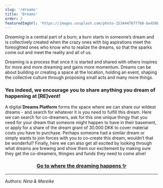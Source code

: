 ```yaml
---
slug: '/dreams'
title: 'Dreams'
order: 2
featuredImgUrl: 'https://images.unsplash.com/photo-1534447677768-be436bb09401?ixid=MnwxMjA3fDB8MHxwaG90by1wYWdlfHx8fGVufDB8fHx8&ixlib=rb-1.2.1&auto=format&fit=crop&w=1971&q=80'
---
```


_Dreaming_ is a central part of a burn; a burn starts in someone’s dream and is collectively created when the crazy ones with big aspirations meet the foresighted ones who know who to realize the dreams, so that the sparks come out and meet the reality and all of us.

Dreaming is a process that once it is started and shared with others inspires for more and more dreaming and gains more momentum. Dreams can be about building or creating a space at the location, holding an event, shaping the collective culture through proposing small acts and many more things.

### Yes indeed, we encourage you to share anything you dream of happening at [RE]vent!

A digital **Dreams Platform** forms the space where we can share our wildest dreams - and search for whatever it is you need to fulfill this dream. Here we can search for co-dreamers, ask for this one unique thingy that you need for your dream that someone might happen to have in their basement, or apply for a share of the dream grant of 30.000 DKK to cover material costs you have to purchase. Perhaps someone had a similar dream or simply wants to join forces with you to co-create this dream, wouldn’t that be wonderful? Finally, here we can also get all excited by looking through what dreams are brewing and show them our excitement by making sure they get the co-dreamers, thingies and funds they need to come alive!

<a href="https://reconnect.dreams.wtf/revent" target="_blank"><h3 style="text-align: center;">Go to where the dreaming happens ✨</h3></a>

---

Authors: _Nina & Mareike_
